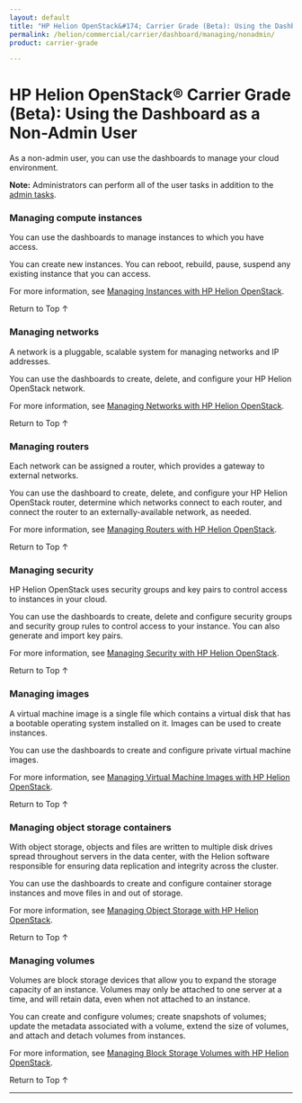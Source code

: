 ```yaml
---
layout: default
title: "HP Helion OpenStack&#174; Carrier Grade (Beta): Using the Dashboard as a Non-Admin User"
permalink: /helion/commercial/carrier/dashboard/managing/nonadmin/
product: carrier-grade

---
```

<!--UNDER REVISION-->

<script>

function PageRefresh {
onLoad="window.refresh"
}

PageRefresh();

</script>

<!-- <p style="font-size: small;"> <a href="/helion/commercial/carrier/ga1/install/">&#9664; PREV</a> | <a href="/helion/commercial/carrier/ga1/install-overview/">&#9650; UP</a> | <a href="/helion/commercial/carrier/ga1/">NEXT &#9654;</a></p> -->

# HP Helion OpenStack&#174; Carrier Grade (Beta): Using the Dashboard as a Non-Admin User 

As a non-admin user, you can use the dashboards to manage your cloud environment.

**Note:** Administrators can perform all of the user tasks in addition to the <a href="/helion/commercial/carrier/dashboard/managing/admin/">admin tasks</a>.

### Managing compute instances ###

You can use the dashboards to manage instances to which you have access. 

You can create new instances. You can reboot, rebuild, pause, suspend any existing instance that you can access.

For more information, see [Managing Instances with HP Helion OpenStack](/helion/commercial/carrier/dashboard/managing/instances/users/).

<a href="#top" style="padding:14px 0px 14px 0px; text-decoration: none;"> Return to Top &#8593; </a>


### Managing networks ###

A network is a pluggable, scalable system for managing networks and IP addresses.

You can use the dashboards to create, delete, and configure your HP Helion OpenStack network. 

For more information, see <a href="/helion/commercial/carrier/dashboard/managing/networks/">Managing Networks with HP Helion OpenStack</a>.

<a href="#top" style="padding:14px 0px 14px 0px; text-decoration: none;"> Return to Top &#8593; </a>


### Managing routers ###

Each network can be assigned a router, which provides a gateway to external networks. 

You can use the dashboard to create, delete, and configure your HP Helion OpenStack router, determine which networks connect to each router, and connect the router to an externally-available network, as needed.

For more information, see <a href="/helion/commercial/carrier/dashboard/managing/routers/">Managing Routers with HP Helion OpenStack</a>.

<a href="#top" style="padding:14px 0px 14px 0px; text-decoration: none;"> Return to Top &#8593; </a>

<!--
### Managing floating IP addresses ###

Floating IP addresses allow external access to the instances in your network. When an instance is created, it is assigned an internal, private IP address. You can assign public floating IP address to an instance that you want to access externally.

You can use the dashboards to allocate and associate floating IP addresses to the instances on a network.

For more information, see <a href="/helion/commercial/carrier/dashboard/managing/ipaddresses/">Managing Floating IP Addresses with HP Helion OpenStack</a>.

<a href="#top" style="padding:14px 0px 14px 0px; text-decoration: none;"> Return to Top &#8593; </a>
-->

### Managing security ###

HP Helion OpenStack uses security groups and key pairs to control access to instances in your cloud.

You can use the dashboards to create, delete and configure security groups and security group rules to control access to your instance. You can also generate and import key pairs.

For more information, see <a href="/helion/commercial/carrier/dashboard/managing/security/">Managing Security with HP Helion OpenStack</a>.

<a href="#top" style="padding:14px 0px 14px 0px; text-decoration: none;"> Return to Top &#8593; </a>


### Managing images ###

A virtual machine image is a single file which contains a virtual disk that has a bootable operating system installed on it. Images can be used to create instances.

You can use the dashboards to create and configure private virtual machine images.

For more information, see <a href="/helion/commercial/carrier/dashboard/managing/images/">Managing Virtual Machine Images with HP Helion OpenStack</a>.

<a href="#top" style="padding:14px 0px 14px 0px; text-decoration: none;"> Return to Top &#8593; </a>

### Managing object storage containers ###

With object storage, objects and files are written to multiple disk drives spread throughout servers in the data center, with the Helion software responsible for ensuring data replication and integrity across the cluster. 

You can use the dashboards to create and configure container storage instances and move files in and out of storage.

For more information, see <a href="/helion/commercial/carrier/dashboard/managing/objects/">Managing Object Storage with HP Helion OpenStack</a>.

<a href="#top" style="padding:14px 0px 14px 0px; text-decoration: none;"> Return to Top &#8593; </a>


### Managing volumes ###

Volumes are block storage devices that allow you to expand the storage capacity of an instance. Volumes may only be attached to one server at a time, and will retain data, even when not attached to an instance. 

You can create and configure volumes; create snapshots of volumes; update the metadata associated with a volume, extend the size of volumes, and attach and detach volumes from instances.

For more information, see <a href="/helion/commercial/carrier/dashboard/managing/volumes/">Managing Block Storage Volumes with HP Helion OpenStack</a>.

<a href="#top" style="padding:14px 0px 14px 0px; text-decoration: none;"> Return to Top &#8593; </a>


----
